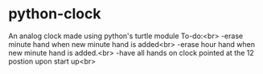 # python-clock
An analog clock made using python's turtle module
To-do:<br\>
  -erase minute hand when new minute hand is added<br\>
  -erase hour hand when new minute hand is added.<br\>
  -have all hands on clock pointed at the 12 postion upon start up<br\>
